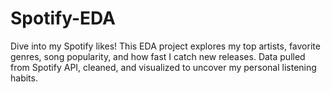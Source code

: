 # Spotify-EDA
Dive into my Spotify likes! This EDA project explores my top artists, favorite genres, song popularity, and how fast I catch new releases. Data pulled from Spotify API, cleaned, and visualized to uncover my personal listening habits.
